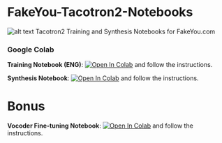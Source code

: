 # FakeYou-Tacotron2-Notebooks
![alt text](https://github.com/justinjohn0306/FakeYou-Tacotron2-Notebook/blob/main/assets/FakeYou_Logo.png?raw=true)
Tacotron2 Training and Synthesis Notebooks for FakeYou.com

### Google Colab

**Training Notebook (ENG)**: <a href="https://colab.research.google.com/github/justinjohn0306/FakeYou-Tacotron2-Notebook/blob/main/FakeYou_Tacotron_2_Training_.ipynb" target="_parent"><img src="https://colab.research.google.com/assets/colab-badge.svg" alt="Open In Colab"/></a> and follow the instructions.


**Synthesis Notebook**: <a href="https://colab.research.google.com/github/justinjohn0306/FakeYou-Tacotron2-Notebook/blob/main/FakeYou_Tacotron2_HiFi_GAN_(CPU).ipynb" target="_parent"><img src="https://colab.research.google.com/assets/colab-badge.svg" alt="Open In Colab"/></a> and follow the instructions.

# **Bonus**

**Vocoder Fine-tuning Notebook**: <a href="https://colab.research.google.com/github/justinjohn0306/FakeYou-Tacotron2-Notebook/blob/main/FakeYou_HiFi_GAN_Fine_Tuning.ipynb" target="_parent"><img src="https://colab.research.google.com/assets/colab-badge.svg" alt="Open In Colab"/></a> and follow the instructions.


